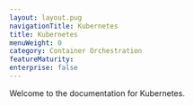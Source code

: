 ```yaml
---
layout: layout.pug
navigationTitle: Kubernetes
title: Kubernetes
menuWeight: 0
category: Container Orchestration
featureMaturity:
enterprise: false
---
```


Welcome to the documentation for Kubernetes.
